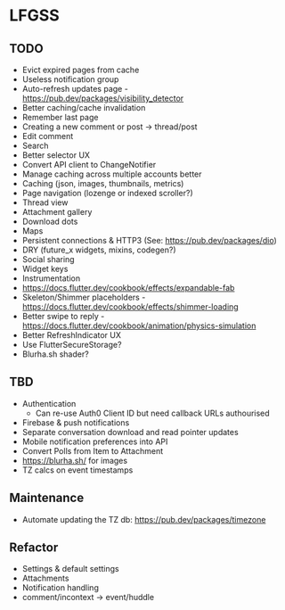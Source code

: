 # LFGSS

## TODO

- Evict expired pages from cache
- Useless notification group
- Auto-refresh updates page - https://pub.dev/packages/visibility_detector
- Better caching/cache invalidation
- Remember last page
- Creating a new comment or post -> thread/post
- Edit comment
- Search
- Better selector UX
- Convert API client to ChangeNotifier
- Manage caching across multiple accounts better
- Caching (json, images, thumbnails, metrics)
- Page navigation (lozenge or indexed scroller?)
- Thread view
- Attachment gallery
- Download dots
- Maps
- Persistent connections & HTTP3 (See: https://pub.dev/packages/dio)
- DRY (future_x widgets, mixins, codegen?)
- Social sharing
- Widget keys
- Instrumentation
- https://docs.flutter.dev/cookbook/effects/expandable-fab
- Skeleton/Shimmer placeholders - https://docs.flutter.dev/cookbook/effects/shimmer-loading
- Better swipe to reply - https://docs.flutter.dev/cookbook/animation/physics-simulation
- Better RefreshIndicator UX
- Use FlutterSecureStorage?
- Blurha.sh shader?

## TBD

- Authentication
  - Can re-use Auth0 Client ID but need callback URLs authourised
- Firebase & push notifications
- Separate conversation download and read pointer updates
- Mobile notification preferences into API
- Convert Polls from Item to Attachment
- https://blurha.sh/ for images
- TZ calcs on event timestamps

## Maintenance

- Automate updating the TZ db: https://pub.dev/packages/timezone

## Refactor

- Settings & default settings
- Attachments
- Notification handling
- comment/incontext -> event/huddle
